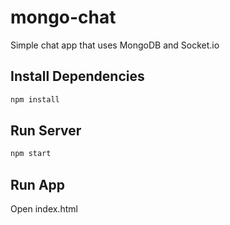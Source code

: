 # mongo-chat

Simple chat app that uses MongoDB and Socket.io

## Install Dependencies
```bash
npm install 
```

## Run Server
```bash
npm start
```

## Run App
Open index.html
